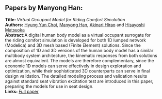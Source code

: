 <h2>Papers by Manyong Han:</h2>
<p>
<b>Title:</b> <i> Virtual Occupant Model for Riding Comfort Simulation </i> <br />
<b>Authors:</b> <a href="../authors/author_43.html">Hyung Yun Choi</a>, <a href="../authors/author_100.html">Manyong Han</a>, <a href="../authors/author_112.html">Akinari Hirao</a> and <a href="../authors/author_173.html">Hisayoshi Matsuoka</a><br />
<b>Abstract:</b>A digital human body model as a virtual occupant surrogate for the riding comfort simulation is developed for both 1D lumped network (Modelica) and 3D mesh based (Finite Element) solutions. Since the composition of 1D and 3D versions of the human body model has a similar multibody system architecture, the kinematic responses from both solutions are almost equivalent. The models are therefore complementary, since the economic 1D models can serve effectively in design exploration and optimization, while their sophisticated 3D counterparts can serve in final design validation. The detailed modeling process and validation results against standard seat vibration excitation test are introduced in this paper, preparing the models for use in seat design.<br />
<b>Links:</b> <a href="../submissions/ecp1713227_ChoiHanHiraoMatsuoka.pdf">Full paper</a></p>